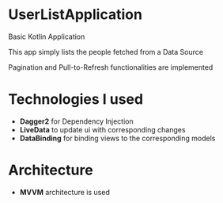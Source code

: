 # UserListApplication
Basic Kotlin Application

This app simply lists the people fetched from a Data Source

Pagination and Pull-to-Refresh functionalities are implemented

# Technologies I used

- **Dagger2** for Dependency Injection
- **LiveData** to update ui with corresponding changes
- **DataBinding** for binding views to the corresponding models

# Architecture

- **MVVM** architecture is used

